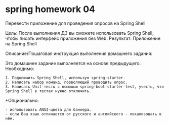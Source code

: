 # spring homework 04

Перевести приложение для проведения опросов на Spring Shell

Цель: После выполнения ДЗ вы сможете использовать Spring Shell, чтобы писать интерфейс приложения без Web.
Результат: Приложение на Spring Shell

Описание/Пошаговая инструкция выполнения домашнего задания:

Это домашнее задание выполняется на основе предыдущего. Необходимо:

    1. Подключить Spring Shell, используя spring-starter.
    2. Написать набор команд, позволяющий проводить опрос.
    3. Написать Unit-тесты с помощью spring-boot-starter-test, учесть, что Spring Shell в тестах нужно отключить.
    

*Опционально:

    - использовать ANSI-цвета для баннера.
    - если Ваш язык отличается от русского и английского - локализовать в нём.